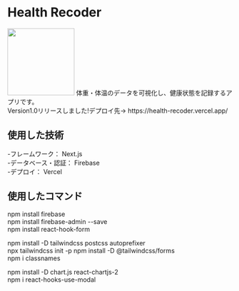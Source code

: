 # Health Recoder

<img src="https://user-images.githubusercontent.com/96577959/212814685-c96cd353-b1b8-498b-a3bc-86a7785e07fe.png" width="150">  
体重・体温のデータを可視化し、健康状態を記録するアプリです。<br>
Version1.0リリースしました!デプロイ先→
https://health-recoder.vercel.app/  

## 使用した技術

-フレームワーク： Next.js  
-データベース・認証： Firebase  
-デプロイ： Vercel

## 使用したコマンド

npm install firebase  
npm install firebase-admin --save  
npm install react-hook-form

npm install -D tailwindcss postcss autoprefixer  
npx tailwindcss init -p
npm install -D @tailwindcss/forms  
npm i classnames

npm install -D chart.js react-chartjs-2  
npm i react-hooks-use-modal
